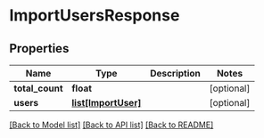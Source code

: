 # ImportUsersResponse

## Properties
Name | Type | Description | Notes
------------ | ------------- | ------------- | -------------
**total_count** | **float** |  | [optional] 
**users** | [**list[ImportUser]**](ImportUser.md) |  | [optional] 

[[Back to Model list]](../README.md#documentation-for-models) [[Back to API list]](../README.md#documentation-for-api-endpoints) [[Back to README]](../README.md)


